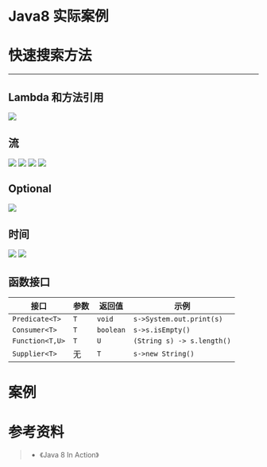 # Java8 实际案例

# 快速搜索方法

---
## Lambda 和方法引用 
![](https://hexoric-1310528773.cos.ap-beijing.myqcloud.com/hexo/实战2.png) 

## 流
![](https://hexoric-1310528773.cos.ap-beijing.myqcloud.com/hexo/实战8.png) 
![](https://hexoric-1310528773.cos.ap-beijing.myqcloud.com/hexo/实战10.png) 
![](https://hexoric-1310528773.cos.ap-beijing.myqcloud.com/hexo/实战11.png) 
![](https://hexoric-1310528773.cos.ap-beijing.myqcloud.com/hexo/实战12.png) 

## Optional
![](https://hexoric-1310528773.cos.ap-beijing.myqcloud.com/hexo/实战7.png) 

## 时间 
![](https://hexoric-1310528773.cos.ap-beijing.myqcloud.com/hexo/实战18.png) 
![](https://hexoric-1310528773.cos.ap-beijing.myqcloud.com/hexo/实战19.png) 


## 函数接口

接口 | 参数 | 返回值| 示例 
----|------|-------|--
 `Predicate<T>` | `T` | `void`|`s->System.out.print(s)`
 `Consumer<T>` | `T` | `boolean`|`s->s.isEmpty()`
 `Function<T,U>` | `T` | `U`|`(String s) -> s.length()`
 `Supplier<T>` | 无 | `T` |`s->new String()`


# 案例


# 参考资料
> - 《Java 8 In Action》
